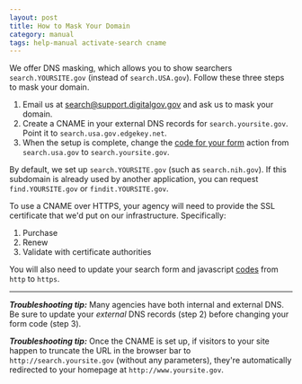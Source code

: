 ```yaml
---
layout: post
title: How to Mask Your Domain
category: manual
tags: help-manual activate-search cname 
---
```


We offer DNS masking, which allows you to show searchers `search.YOURSITE.gov` (instead of `search.USA.gov`). Follow these three steps to mask your domain.

1. Email us at <search@support.digitalgov.gov> and ask us to mask your domain.
1. Create a CNAME in your external DNS records for `search.yoursite.gov`. Point it to `search.usa.gov.edgekey.net`. 
1. When the setup is complete, change the [code for your form](/manual/code.html) action from `search.usa.gov` to `search.yoursite.gov`.

By default, we set up `search.YOURSITE.gov` (such as `search.nih.gov`). If this subdomain is already used by another application, you can request `find.YOURSITE.gov` or `findit.YOURSITE.gov`.

To use a CNAME over HTTPS, your agency will need to provide the SSL certificate that we'd put on our infrastructure. Specifically:

1. Purchase
1. Renew
1. Validate with certificate authorities

You will also need to update your search form and javascript [codes](/manual/code.html) from `http` to `https`.

---

***Troubleshooting tip:*** Many agencies have both internal and external DNS. Be
sure to update your *external* DNS records (step 2) before changing your form code (step 3).

***Troubleshooting tip:***  Once the CNAME is set up, if visitors to your site happen to truncate the URL in the browser bar to `http://search.yoursite.gov` (without any parameters), they're automatically redirected to your homepage at `http://www.yoursite.gov`. 

